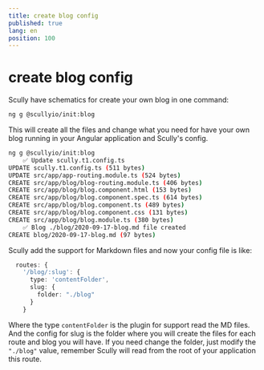 ```yaml
---
title: create blog config
published: true
lang: en
position: 100
---
```


# create blog config

Scully have schematics for create your own blog in one command:

```bash
ng g @scullyio/init:blog
```

This will create all the files and change what you need for have your own blog running
in your Angular application and Scully's config.

```bash
ng g @scullyio/init:blog
    ✅️ Update scully.t1.config.ts
UPDATE scully.t1.config.ts (511 bytes)
UPDATE src/app/app-routing.module.ts (524 bytes)
CREATE src/app/blog/blog-routing.module.ts (406 bytes)
CREATE src/app/blog/blog.component.html (153 bytes)
CREATE src/app/blog/blog.component.spec.ts (614 bytes)
CREATE src/app/blog/blog.component.ts (489 bytes)
CREATE src/app/blog/blog.component.css (131 bytes)
CREATE src/app/blog/blog.module.ts (380 bytes)
    ✅️ Blog ./blog/2020-09-17-blog.md file created
CREATE blog/2020-09-17-blog.md (97 bytes)
```

Scully add the support for Markdown files and now your config file is like:

```typescript
  routes: {
    '/blog/:slug': {
      type: 'contentFolder',
      slug: {
        folder: "./blog"
      }
    }
```

Where the type `contentFolder` is the plugin for support read the MD files.
And the config for slug is the folder where you will create the files for each route and blog you will have.
If you need change the folder, just modify the `"./blog"` value, remember Scully will read
from the root of your application this route.
